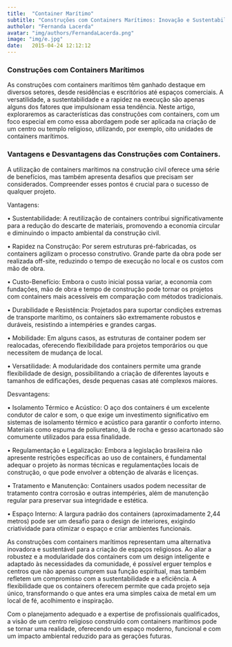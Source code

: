 ```yaml
---
title:  "Container Marítimo"
subtitle: "Construções com Containers Marítimos: Inovação e Sustentabilidade"
autholor: "Fernanda Lacerda"
avatar: "img/authors/FernandaLacerda.png"
image: "img/e.jpg"
date:   2015-04-24 12:12:12
---
```


### Construções com Containers Marítimos
As construções com containers marítimos têm ganhado destaque em diversos setores, desde residências e escritórios até espaços comerciais. A versatilidade, a sustentabilidade e a rapidez na execução são apenas alguns dos fatores que impulsionam essa tendência. Neste artigo, exploraremos as características das construções com containers, com um foco especial em como essa abordagem pode ser aplicada na criação de um centro ou templo religioso, utilizando, por exemplo, oito unidades de containers marítimos.

### Vantagens e Desvantagens das Construções com Containers.
A utilização de containers marítimos na construção civil oferece uma série de benefícios, mas também apresenta desafios que precisam ser considerados. Compreender esses pontos é crucial para o sucesso de qualquer projeto.

Vantagens:

•
Sustentabilidade: A reutilização de containers contribui significativamente para a redução do descarte de materiais, promovendo a economia circular e diminuindo o impacto ambiental da construção civil. 

•
Rapidez na Construção: Por serem estruturas pré-fabricadas, os containers agilizam o processo construtivo. Grande parte da obra pode ser realizada off-site, reduzindo o tempo de execução no local e os custos com mão de obra. 

•
Custo-Benefício: Embora o custo inicial possa variar, a economia com fundações, mão de obra e tempo de construção pode tornar os projetos com containers mais acessíveis em comparação com métodos tradicionais. 

•
Durabilidade e Resistência: Projetados para suportar condições extremas de transporte marítimo, os containers são extremamente robustos e duráveis, resistindo a intempéries e grandes cargas. 

•
Mobilidade: Em alguns casos, as estruturas de container podem ser realocadas, oferecendo flexibilidade para projetos temporários ou que necessitem de mudança de local. 

•
Versatilidade: A modularidade dos containers permite uma grande flexibilidade de design, possibilitando a criação de diferentes layouts e tamanhos de edificações, desde pequenas casas até complexos maiores. 

Desvantagens:

•
Isolamento Térmico e Acústico: O aço dos containers é um excelente condutor de calor e som, o que exige um investimento significativo em sistemas de isolamento térmico e acústico para garantir o conforto interno. Materiais como espuma de poliuretano, lã de rocha e gesso acartonado são comumente utilizados para essa finalidade. 

•
Regulamentação e Legalização: Embora a legislação brasileira não apresente restrições específicas ao uso de containers, é fundamental adequar o projeto às normas técnicas e regulamentações locais de construção, o que pode envolver a obtenção de alvarás e licenças. 

•
Tratamento e Manutenção: Containers usados podem necessitar de tratamento contra corrosão e outras intempéries, além de manutenção regular para preservar sua integridade e estética. 

•
Espaço Interno: A largura padrão dos containers (aproximadamente 2,44 metros) pode ser um desafio para o design de interiores, exigindo criatividade para otimizar o espaço e criar ambientes funcionais. 

As construções com containers marítimos representam uma alternativa inovadora e sustentável para a criação de espaços religiosos. Ao aliar a robustez e a modularidade dos containers com um design inteligente e adaptado às necessidades da comunidade, é possível erguer templos e centros que não apenas cumprem sua função espiritual, mas também refletem um compromisso com a sustentabilidade e a eficiência. A flexibilidade que os containers oferecem permite que cada projeto seja único, transformando o que antes era uma simples caixa de metal em um local de fé, acolhimento e inspiração.

Com o planejamento adequado e a expertise de profissionais qualificados, a visão de um centro religioso construído com containers marítimos pode se tornar uma realidade, oferecendo um espaço moderno, funcional e com um impacto ambiental reduzido para as gerações futuras.

